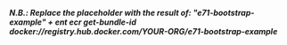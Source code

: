 ***N.B.: Replace the <bundle-id> placeholder with the result of: "e71-bootstrap-example" + ent ecr get-bundle-id docker://registry.hub.docker.com/YOUR-ORG/e71-bootstrap-example***
